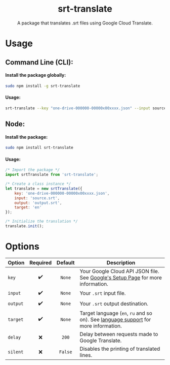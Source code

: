 <h1 align="center">srt-translate</h1>

<p align="center">A package that translates .srt files using Google Cloud Translate.</p>

# Usage

## Command Line (CLI):

#### Install the package globally:
```bash
sudo npm install -g srt-translate
```
#### Usage:
```bash
srt-translate --key "one-drive-000000-00000x00xxxx.json" --input source.srt --output output.srt --target en
```

## Node:
#### Install the package:
```bash
sudo npm install srt-translate
```

#### Usage:
```js
/* Import the package */
import srtTranslate from 'srt-translate';

/* Create a class instance */
let translate = new srtTranslate({
    key: 'one-drive-000000-00000x00xxxx.json',
    input: 'source.srt',
    output: 'output.srt',
    target: 'en'
});

/* Initialize the translation */
translate.init();
```


# Options

| Option | Required | Default | Description |
|:-------------|:-------------:|:-------------:|-------------|
| `key` | :heavy_check_mark: | `None` | Your Google Cloud API JSON file. See [Google's Setup Page](https://cloud.google.com/translate/docs/setup) for more information.
| `input` | :heavy_check_mark: | `None` | Your `.srt` input file.
| `output` | :heavy_check_mark: | `None` | Your `.srt` output destination.
| `target` | :heavy_check_mark: | `None` | Target language (`en`, `ru` and so on). See [language support](https://cloud.google.com/translate/docs/languages) for more information.
| `delay` | :x: | `200` | Delay between requests made to Google Translate.
| `silent` | :x: | `False` | Disables the printing of translated lines.